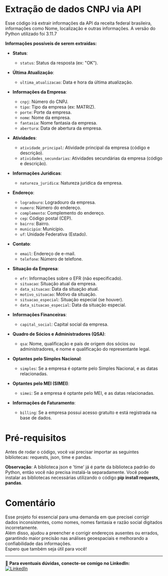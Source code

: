 # Extração de dados CNPJ via API
Esse código irá extrair informações da API da receita federal brasileira, informações como Nome, localização e outras informações.
A versão do Python utilizado foi 3.11.7

**Informações possíveis de serem extraídas:**

- **Status**:
  - `status`: Status da resposta (ex: "OK").

- **Última Atualização**:
  - `ultima_atualizacao`: Data e hora da última atualização.

- **Informações da Empresa**:
  - `cnpj`: Número do CNPJ.
  - `tipo`: Tipo da empresa (ex: MATRIZ).
  - `porte`: Porte da empresa.
  - `nome`: Nome da empresa.
  - `fantasia`: Nome fantasia da empresa.
  - `abertura`: Data de abertura da empresa.

- **Atividades**:
  - `atividade_principal`: Atividade principal da empresa (código e descrição).
  - `atividades_secundarias`: Atividades secundárias da empresa (código e descrição).

- **Informações Jurídicas**:
  - `natureza_juridica`: Natureza jurídica da empresa.

- **Endereço**:
  - `logradouro`: Logradouro da empresa.
  - `numero`: Número do endereço.
  - `complemento`: Complemento do endereço.
  - `cep`: Código postal (CEP).
  - `bairro`: Bairro.
  - `municipio`: Município.
  - `uf`: Unidade Federativa (Estado).

- **Contato**:
  - `email`: Endereço de e-mail.
  - `telefone`: Número de telefone.

- **Situação da Empresa**:
  - `efr`: Informações sobre o EFR (não especificado).
  - `situacao`: Situação atual da empresa.
  - `data_situacao`: Data da situação atual.
  - `motivo_situacao`: Motivo da situação.
  - `situacao_especial`: Situação especial (se houver).
  - `data_situacao_especial`: Data da situação especial.

- **Informações Financeiras**:
  - `capital_social`: Capital social da empresa.

- **Quadro de Sócios e Administradores (QSA)**:
  - `qsa`: Nome, qualificação e país de origem dos sócios ou administradores, e nome e qualificação do representante legal.

- **Optantes pelo Simples Nacional**:
  - `simples`: Se a empresa é optante pelo Simples Nacional, e as datas relacionadas.

- **Optantes pelo MEI (SIMEI)**:
  - `simei`: Se a empresa é optante pelo MEI, e as datas relacionadas.

- **Informações de Faturamento**:
  - `billing`: Se a empresa possui acesso gratuito e está registrada na base de dados.

# Pré-requisitos
Antes de rodar o código, você vai precisar importar as seguintes bibliotecas: requests, json, time e pandas.

**Observação**: A biblioteca json e 'time' já é parte da biblioteca padrão do Python, então você não precisa instalá-la separadamente. Você pode instalar as bibliotecas necessárias utilizando o código **pip install requests, pandas**.

# Comentário
Esse projeto foi essencial para uma demanda em que precisei corrigir dados inconsistentes, como nomes, nomes fantasia e razão social digitados incorretamente.  
Além disso, ajudou a preencher e corrigir endereços ausentes ou errados, garantindo maior precisão nas análises geoespaciais e melhorando a confiabilidade das informações.  
Espero que também seja útil para você!

---

📌 **Para eventuais dúvidas, conecte-se comigo no LinkedIn:**  
[![LinkedIn](https://img.shields.io/badge/LinkedIn-0077B5?style=for-the-badge&logo=linkedin&logoColor=white)](https://www.linkedin.com/in/samuel-alves-ribeiro-017960246/)
